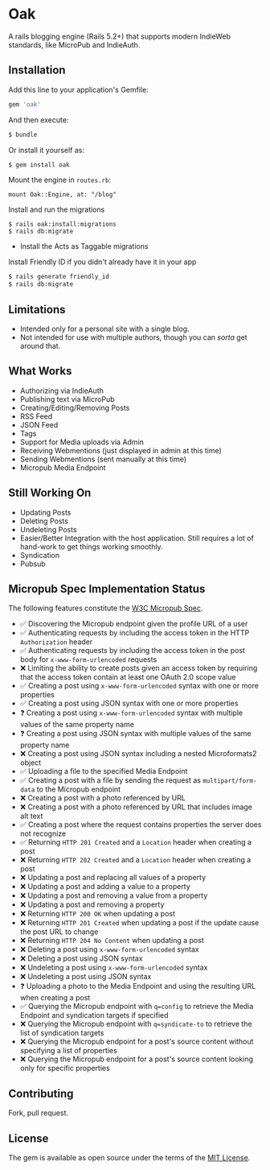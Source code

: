 # Oak
A rails blogging engine (Rails 5.2+) that supports modern IndieWeb standards, like MicroPub and IndieAuth.


## Installation
Add this line to your application's Gemfile:

```ruby
gem 'oak'
```

And then execute:
```bash
$ bundle
```

Or install it yourself as:
```bash
$ gem install oak
```

Mount the engine in `routes.rb`:

    mount Oak::Engine, at: "/blog"

Install and run the migrations

    $ rails oak:install:migrations
    $ rails db:migrate

* Install the Acts as Taggable migrations

Install Friendly ID if you didn't already have it in your app

```bash
$ rails generate friendly_id
$ rails db:migrate
```

## Limitations

* Intended only for a personal site with a single blog.
* Not intended for use with multiple authors, though you can _sorta_ get around that.

## What Works

* Authorizing via IndieAuth
* Publishing text via MicroPub
* Creating/Editing/Removing Posts
* RSS Feed
* JSON Feed
* Tags
* Support for Media uploads via Admin
* Receiving Webmentions (just displayed in admin at this time)
* Sending Webmentions (sent manually at this time)
* Micropub Media Endpoint

## Still Working On

* Updating Posts
* Deleting Posts
* Undeleting Posts
* Easier/Better Integration with the host application. Still requires a lot of hand-work to get things working smoothly.
* Syndication
* Pubsub

## Micropub Spec Implementation Status

The following features constitute the [W3C Micropub Spec](https://www.w3.org/TR/micropub/#feature-li-1).

* :white_check_mark: Discovering the Micropub endpoint given the profile URL of a user
* :white_check_mark: Authenticating requests by including the access token in the HTTP `Authorization` header
* :white_check_mark: Authenticating requests by including the access token in the post body for `x-www-form-urlencoded` requests
* :x: Limiting the ability to create posts given an access token by requiring that the access token contain at least one OAuth 2.0 scope value
* :white_check_mark: Creating a post using `x-www-form-urlencoded` syntax with one or more properties
* :white_check_mark: Creating a post using JSON syntax with one or more properties
* :question: Creating a post using `x-www-form-urlencoded` syntax with multiple values of the same property name
* :question: Creating a post using JSON syntax with multiple values of the same property name
* :x: Creating a post using JSON syntax including a nested Microformats2 object
* :white_check_mark: Uploading a file to the specified Media Endpoint
* :white_check_mark: Creating a post with a file by sending the request as `multipart/form-data` to the Micropub endpoint
* :x: Creating a post with a photo referenced by URL
* :x: Creating a post with a photo referenced by URL that includes image alt text
* :white_check_mark: Creating a post where the request contains properties the server does not recognize
* :white_check_mark: Returning `HTTP 201 Created` and a `Location` header when creating a post
* :x: Returning `HTTP 202 Created` and a `Location` header when creating a post
* :x: Updating a post and replacing all values of a property
* :x: Updating a post and adding a value to a property
* :x: Updating a post and removing a value from a property
* :x: Updating a post and removing a property
* :x: Returning `HTTP 200 OK` when updating a post
* :x: Returning `HTTP 201 Created` when updating a post if the update cause the post URL to change
* :x: Returning `HTTP 204 No Content` when updating a post
* :x: Deleting a post using `x-www-form-urlencoded` syntax
* :x: Deleting a post using JSON syntax
* :x: Undeleting a post using `x-www-form-urlencoded` syntax
* :x: Undeleting a post using JSON syntax
* :question: Uploading a photo to the Media Endpoint and using the resulting URL when creating a post
* :white_check_mark: Querying the Micropub endpoint with `q=config` to retrieve the Media Endpoint and syndication targets if specified
* :x: Querying the Micropub endpoint with `q=syndicate-to` to retrieve the list of syndication targets
* :x: Querying the Micropub endpoint for a post's source content without specifying a list of properties
* :x: Querying the Micropub endpoint for a post's source content looking only for specific properties


## Contributing
Fork, pull request.

## License
The gem is available as open source under the terms of the [MIT License](https://opensource.org/licenses/MIT).
